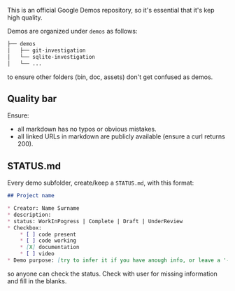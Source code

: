 This is an official Google Demos repository, so it's essential that it's kep high quality.

Demos are organized under `demos` as follows:

```bash
├── demos
│   ├── git-investigation
│   └── sqlite-investigation
│   └── ...
```

to ensure other folders (bin, doc, assets) don't get confused as demos.


## Quality bar

Ensure:
* all markdown has no typos or obvious mistakes.
* all linked URLs in markdown are publicly available (ensure a curl returns 200).

## STATUS.md

Every demo subfolder, create/keep a `STATUS.md`, with this format:

```markdown
## Project name

* Creator: Name Surname
* description:
* status: WorkInPogress | Complete | Draft | UnderReview
* Checkbox:
    * [ ] code present
    * [ ] code working
    * [X] documentation
    * [ ] video
* Demo purpose: [try to infer it if you have anough info, or leave a '-' if not enough info.. info will come!]
```

so anyone can check the status. Check with user for missing information and fill in the blanks.
